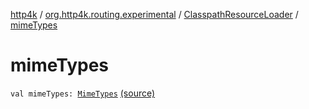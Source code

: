 [http4k](../../index.md) / [org.http4k.routing.experimental](../index.md) / [ClasspathResourceLoader](index.md) / [mimeTypes](./mime-types.md)

# mimeTypes

`val mimeTypes: `[`MimeTypes`](../../org.http4k.core/-mime-types/index.md) [(source)](https://github.com/http4k/http4k/blob/master/http4k-core/src/main/kotlin/org/http4k/routing/experimental/ClasspathResourceLoader.kt#L11)